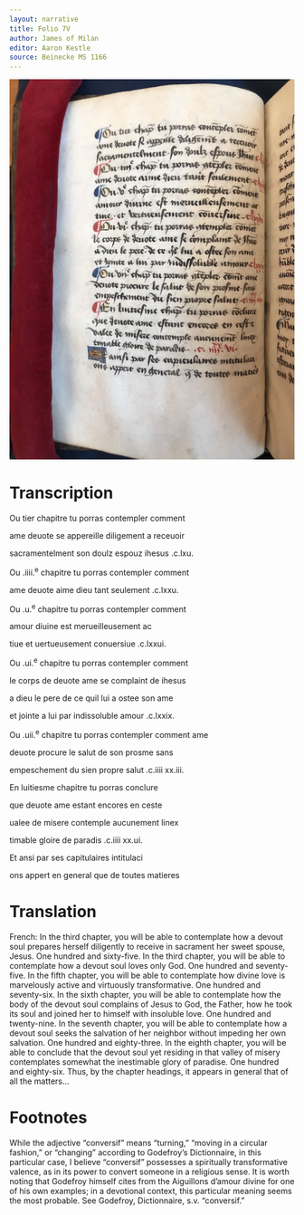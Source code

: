 ```yaml
---
layout: narrative
title: Folio 7V
author: James of Milan
editor: Aaron Kestle
source: Beinecke MS 1166
---
```


![Beinecke MS 1166 Folio 7V](https://raw.githubusercontent.com/oldfrenchtexts/L-aiguillon-d-amour-divine/master/assets/7V.jpg)
# Transcription

Ou tier chapitre tu porras contempler comment

ame deuote se appereille diligement a receuoir 

sacramentelment son doulz espouz ihesus .c.lxu.

Ou .iiii.<sup>e</sup> chapitre tu porras contempler comment

ame deuote aime dieu tant seulement .c.lxxu. 

Ou .u.<sup>e</sup> chapitre tu porras contempler comment

amour diuine est merueilleusement ac

tiue et uertueusement conuersiue .c.lxxui.

Ou .ui.<sup>e</sup> chapitre tu porras contempler comment

le corps de deuote ame se complaint de ihesus

a dieu le pere de ce quil lui a ostee son ame 

et jointe a lui par indissoluble amour .c.lxxix.

Ou .uii.<sup>e</sup> chapitre tu porras contempler comment ame 

deuote procure le salut de son prosme sans

empeschement du sien propre salut .c.iiii xx.iii.

En luitiesme chapitre tu porras conclure

que deuote ame estant encores en ceste

ualee de misere contemple aucunement linex

timable gloire de paradis .c.iiii xx.ui. 

Et ansi par ses capitulaires intitulaci 

ons appert en general que de toutes matieres

# Translation

French: In the third chapter, you will be able to contemplate how a devout soul prepares herself diligently to receive in sacrament her sweet spouse, Jesus. One hundred and sixty-five. In the third chapter, you will be able to contemplate how a devout soul loves only God. One hundred and seventy-five. In the fifth chapter, you will be able to contemplate how divine love is marvelously active and virtuously transformative. One hundred and seventy-six. In the sixth chapter, you will be able to contemplate how the body of the devout soul complains of Jesus to God, the Father, how he took its soul and joined her to himself with insoluble love. One hundred and twenty-nine. In the seventh chapter, you will be able to contemplate how a devout soul seeks the salvation of her neighbor without impeding her own salvation. One hundred and eighty-three. In the eighth chapter, you will be able to conclude that the devout soul yet residing in that valley of misery contemplates somewhat the inestimable glory of paradise. One hundred and eighty-six.  Thus, by the chapter headings, it appears in general that of all the matters… 

# Footnotes

While the adjective “conversif” means “turning,” “moving in a circular fashion,” or “changing” according to Godefroy’s Dictionnaire, in this particular case, I believe “conversif” possesses a spiritually transformative valence, as in its power to convert someone in a religious sense. It is worth noting that Godefroy himself cites from the Aiguillons d’amour divine for one of his own examples; in a devotional context, this particular meaning seems the most probable. See Godefroy, Dictionnaire, s.v. “conversif.”
